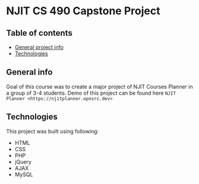 # NJIT CS 490 Capstone Project #

## Table of contents
* [General project info](#general-project-info)
* [Technologies](#technologies)

## General info

Goal of this course was to create a major project of NJIT Courses Planner in a group of 3-4 students.
Demo of this project can be found here `NJIT Planner <https://njitplanner.opnsrc.dev>`

## Technologies
This project was built using following:

* HTML
* CSS
* PHP
* jQuery
* AJAX
* MySQL

